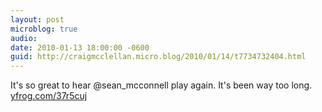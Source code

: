 ```yaml
---
layout: post
microblog: true
audio: 
date: 2010-01-13 18:00:00 -0600
guid: http://craigmcclellan.micro.blog/2010/01/14/t7734732404.html
---
```

It's so great to hear @sean_mcconnell play again. It's been way too long.  [yfrog.com/37r5cuj](http://yfrog.com/37r5cuj)
